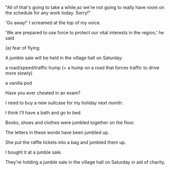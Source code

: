 "All of that's going to take a while,so we're not going to really have room on the schedule for any work today. Sorry!"

'Go away!' I screamed at the top of my voice.

'We are prepared to use force to protect our vital interests in the region,' he said

(a) fear of flying

A jumble sale will be held in the village hall on Saturday.

a road/speed/traffic hump (= a hump on a road that forces traffic to drive more slowly)

a vanilla pod

Have you ever cheated in an exam?

I need to buy a new suitcase for my holiday next month.

I think I'll have a bath and go to bed.

Books, shoes and clothes were jumbled together on the floor.

The letters in these words have been jumbled up.

She put the raffle tickets into a bag and jumbled them up.

I bought it at a jumble sale.

They're holding a jumble sale in the village hall on Saturday in aid of charity.

